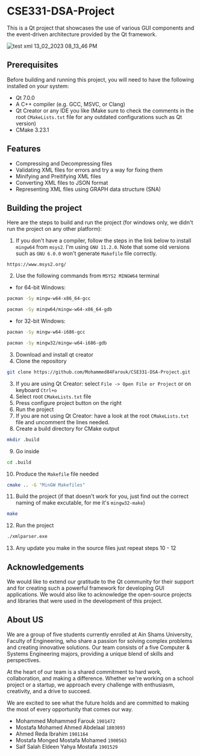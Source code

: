 # CSE331-DSA-Project

This is a Qt project that showcases the use of various GUI components and the event-driven architecture provided by the Qt framework.

![test xml 13_02_2023 08_13_46 PM](https://user-images.githubusercontent.com/74428638/218540346-45109288-8916-4d6f-b573-959d6e482b0b.png)

## Prerequisites

Before building and running this project, you will need to have the following installed on your system:

- Qt 7.0.0
- A C++ compiler (e.g. GCC, MSVC, or Clang)
- Qt Creator or any IDE you like (Make sure to check the comments in the root ``CMakeLists.txt`` file for any outdated configurations such as Qt version)
- CMake 3.23.1

## Features

- Compressing and Decompressing files
- Validating XML files for errors and try a way for fixing them
- Minifying and Preitifying XML files
- Converting XML files to JSON format
- Representing XML files using GRAPH data structure (SNA)

## Building the project

Here are the steps to build and run the project (for windows only, we didn't run the project on any other platform):

1. If you don't have a compiler, follow the steps in the link below to install ``mingw64`` from ``msys2``. I'm using ``GNU 11.2.0``. Note that some old versions such as ``GNU 6.0.0`` won't generate ``Makefile`` file correctly.
```
https://www.msys2.org/
```
2. Use the following commands from ``MSYS2 MINGW64`` terminal
 - for 64-bit Windows:
```bash
pacman -Sy mingw-w64-x86_64-gcc
```
```bash
pacman -Sy mingw64/mingw-w64-x86_64-gdb
```
 - for 32-bit Windows:
```bash
pacman -Sy mingw-w64-i686-gcc
```
```bash
pacman -Sy mingw32/mingw-w64-i686-gdb
```
3. Download and install qt creator
4. Clone the repository
```bash
git clone https://github.com/Mohammed84Farouk/CSE331-DSA-Project.git
```
3. If you are using Qt Creator: select ``File -> Open File or Project`` or on keyboard ``Ctrl+o``
4. Select root ``CMakeLists.txt`` file
5. Press configure project button on the right
6. Run the project
7. If you are not using Qt Creator: have a look at the root ``CMakeLists.txt`` file and uncomment the lines needed.
8. Create a build directory for CMake output
```bash
mkdir .build
```
9. Go inside
```bash
cd .build
```
10. Produce the ``Makefile`` file needed
```bash
cmake .. -G "MinGW Makefiles"
```
11. Build the project (if that doesn't work for you, just find out the correct naming of make excutable, for me it's ``mingw32-make``)
```bash
make
```
12. Run the project
```bash
./xmlparser.exe
```
13. Any update you make in the source files just repeat steps 10 - 12

## Acknowledgements

We would like to extend our gratitude to the Qt community for their support and for creating such a powerful framework for developing GUI applications. We would also like to acknowledge the open-source projects and libraries that were used in the development of this project.

## About US

We are a group of five students currently enrolled at Ain Shams University, Faculty of Engineering, who share a passion for solving complex problems and creating innovative solutions. Our team consists of a five Computer & Systems Engineering majors, providing a unique blend of skills and perspectives.

At the heart of our team is a shared commitment to hard work, collaboration, and making a difference. Whether we're working on a school project or a startup, we approach every challenge with enthusiasm, creativity, and a drive to succeed.

We are excited to see what the future holds and are committed to making the most of every opportunity that comes our way.

- Mohammed Mohammed Farouk ``1901472``
- Mostafa Mohamed Ahmed Abdelaal ``1803093``
- Ahmed Reda Ibrahim ``1901164``
- Mostafa Monged Mostafa Mohamed ``1900563``
- Saif Salah Eldeen Yahya Mostafa ``1901529``
